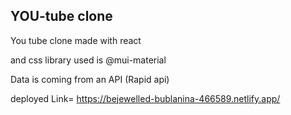 ## YOU-tube clone

 You tube clone made with react 
 
 and css library used is @mui-material 
 
 Data is coming from an API (Rapid api)

 deployed Link= https://bejewelled-bublanina-466589.netlify.app/
